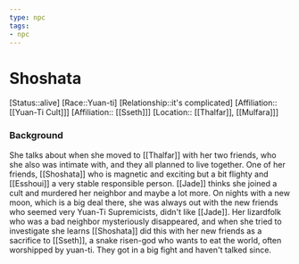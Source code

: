 ```yaml
---
type: npc
tags: 
- npc
---
```


# Shoshata
[Status::alive]
[Race::Yuan-ti]
[Relationship::it's complicated]
[Affiliation::[[Yuan-Ti Cult]]]
[Affiliation:: [[Sseth]]]
[Location:: [[Thalfar]], [[Mulfara]]]

### Background
She talks about when she moved to [[Thalfar]] with her two friends, who she also was intimate with, and they all planned to live together. 
One of her friends, [[Shoshata]] who is magnetic and exciting but a bit flighty and [[Esshoui]] a very stable responsible person. [[Jade]] thinks she joined a cult and murdered her neighbor and maybe a lot more. 
On nights with a new moon, which is a big deal there, she was always out with the new friends who seemed very Yuan-Ti Supremicists, didn't like [[Jade]]. 
Her lizardfolk who was a bad neighbor mysteriously disappeared, and when she tried to investigate she learns [[Shoshata]] did this with her new friends as a sacrifice to [[Sseth]], a snake risen-god who wants to eat the world, often worshipped by yuan-ti. They got in a big fight and haven't talked since. 

